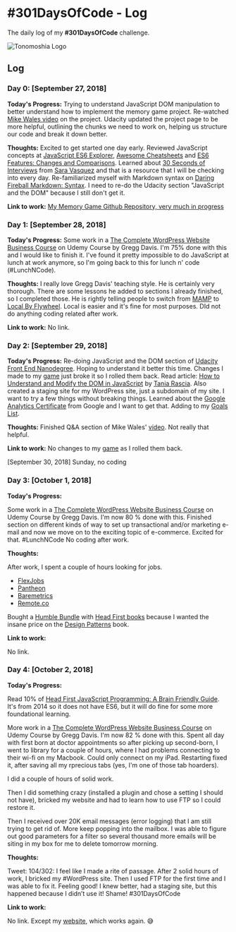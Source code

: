 # #301DaysOfCode - Log

The daily log of my **#301DaysOfCode** challenge.

![Tonomoshia Logo](http://tonomoshia.com/wp-content/uploads/af8d95fc-03f63357-285e00a6-54e87dba.png)

## Log

### Day 0: [September 27, 2018]

**Today's Progress:**
Trying to understand JavaScript DOM manipulation to better understand how to implement the memory game project. Re-watched [Mike Wales video][8] on the project. Udacity updated the project page to be more helpful, outlining the chunks we need to work on, helping us structure our code and break it down better.

**Thoughts:**
Excited to get started one day early. Reviewed JavaScript concepts at [JavaScript ES6 Explorer][1], [Awesome Cheatsheets][2] and [ES6 Features: Changes and Comparisons][6]. Learned about [30 Seconds of Interviews][3] from [Sara Vasquez][4] and that is a resource that I will be checking into every day.
Re-familiarized myself with Markdown syntax on [Daring Fireball Markdown: Syntax][5].
I need to re-do the Udacity section "JavaScript and the DOM" because I still don't get it.

**Link to work:**
[My Memory Game Github Repository, very much in progress][7]

### Day 1: [September 28, 2018]

**Today's Progress:**
Some work in a [The Complete WordPress Website Business Course][9] on Udemy Course by Gregg Davis. I'm 75% done with this and I would like to finish it. I've found it pretty impossible to do JavaScript at lunch at work anymore, so I'm going back to this for lunch n' code (#LunchNCode).

**Thoughts:**
I really love Gregg Davis' teaching style. He is certainly very thorough. There are some lessons he added to sections I already finished, so I completed those. He is rightly telling people to switch from [MAMP][10] to [Local By Flywheel][11]. Local is easier and it's fine for most purposes.
DId not do anything coding related after work.

**Link to work:**
No link.

### Day 2: [September 29, 2018]

**Today's Progress:**
Re-doing JavaScript and the DOM section of [Udacity Front End Nanodegree][12]. Hoping to understand it better this time. Changes I made to my [game][7] just broke it so I rolled them back.
Read article: [How to Understand and Modify the DOM in JavaScript][13] by [Tania Rascia][15].
Also created a staging site for my WordPress site, just a subdomain of my site. I want to try a few things without breaking things.
Learned about the [Google Analytics Certificate][14] from Google and I want to get that. Adding to my [Goals List](goals_list.md).

**Thoughts:**
Finished Q&A section of Mike Wales' [video][8]. Not really that helpful.

**Link to work:**
No changes to my [game][7] as I rolled them back.

[September 30, 2018] Sunday, no coding

### Day 3: [October 1, 2018]

**Today's Progress:**

Some work in a [The Complete WordPress Website Business Course][9] on Udemy Course by Gregg Davis. I'm now 80 % done with this. Finished section on different kinds of way to set up transactional and/or marketing e-mail and now we move on to the exciting topic of e-commerce. Excited for that. #LunchNCode
No coding after work.

**Thoughts:**

After work, I spent a couple of hours looking for jobs.

- [FlexJobs][16]
- [Pantheon][19]
- [Baremetrics][20]
- [Remote.co][21]

Bought a [Humble Bundle][17] with [Head First books][18] because I wanted the insane price on the [Design Patterns][22] book.

**Link to work:**

No link.

### Day 4: [October 2, 2018]

**Today's Progress:**

Read 10% of [Head First JavaScript Programming: A Brain Friendly Guide][23]. It's from 2014 so it does not have ES6, but it will do fine for some more foundational learning.

More work in a [The Complete WordPress Website Business Course][9] on Udemy Course by Gregg Davis. I'm now 82 % done with this. Spent all day with first born at doctor appointments so after picking up second-born, I went to library for a couple of hours, where I had problems connecting to their wi-fi on my Macbook. Could only connect on my iPad. Restarting fixed it, after saving all my rprecious tabs (yes, I'm one of those tab hoarders).

I did a couple of hours of solid work.

Then I did something crazy (installed a plugin and chose a setting I should not have), bricked my website and had to learn how to use FTP so I could restore it.

Then I received over 20K email messages (error logging) that I am still trying to get rid of. More keep popping into the mailbox. I was able to figure out good parameters for a filter so several thousand more emails will be siting in my box for me to delete tomorrow morning.

**Thoughts:**

Tweet: 104/302: I feel like I made a rite of passage. After 2 solid hours of work, I bricked my #WordPress site. Then I used FTP for the first time and I was able to fix it. Feeling good!
I knew better, had a staging site, but this happened because I didn’t use it! Shame! #301DaysOfCode

**Link to work:**

No link. Except my [website][24], which works again. 😅

[1]: https://es6.kwippe.com/ 'JavaScript ES6 Explorer'
[2]: https://github.com/LeCoupa/awesome-cheatsheets/blob/master/languages/javascript.js 'Awesome JS Cheatsheet'
[3]: https://30secondsofinterviews.org/ '30 Seconds of Interviews'
[4]: https://twitter.com/baroquehypeman 'Sara Vasquez'
[5]: https://daringfireball.net/projects/markdown/syntax#link 'Daring Fireball Markdown: Syntax'
[6]: http://es6-features.org 'ES6 Features: Changes and Comparisons'
[7]: https://github.com/tonomoshia/memory_game 'My Memory Game Github Repository'
[8]: https://youtu.be/x47oLiTpIVk 'Mike Wales Project 2 Walk-through Video'
[9]: https://www.udemy.com/share/100018BUQYdVtTRQ==/ 'The Complete WordPress Website Business Course'
[10]: https://www.mamp.info/en/ 'MAMP & MAMP Pro'
[11]: https://local.getflywheel.com/ 'Local WordPress Development'
[12]: https://www.udacity.com/course/front-end-web-developer-nanodegree--nd001 'Udacity Front End Nanodegree'
[13]: https://www.digitalocean.com/community/tutorials/introduction-to-the-dom 'How to Understand and Modify the DOM in JavaScript'
[14]: https://support.google.com/partners/answer/6089738?hl=en 'Google Analytics Individual Qualification (IQ)'
[15]: https://www.taniarascia.com/ 'Tania Rascia'
[16]: https://www.flexjobs.com 'Flex Jobs'
[17]: https://www.humblebundle.com 'Humble Bundle'
[18]: https://www.humblebundle.com/books/head-first-books 'Head First Humble Bundle'
[19]: https://pantheon.io/careers#greenhouse-board-list 'Careers at Pantheon'
[20]: https://baremetrics.workable.com/jobs/827674/candidates/new 'Baremetrics'
[21]: https://remote.co 'Remote.co'
[22]: https://read.amazon.com/kp/embed?asin=B00AA36RZY&preview=newtab&linkCode=kpe&ref_=cm_sw_r_kb_dp_uXUSBbXK5H1JV 'Head First Design Patterns: A Brain-Friendly Guide'
[23]: https://read.amazon.com/kp/embed?asin=B00J9TMSDU&preview=newtab&linkCode=kpe&ref_=cm_sw_r_kb_dp_p4dTBbEDHQ1Z3 'Head First JavaScript Programming: A Brain-Friendly Guide'
[24]: https://tonomoshia.com 'Tonomoshia.com'
